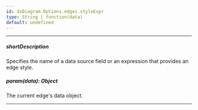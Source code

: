 ```yaml
---
id: dxDiagram.Options.edges.styleExpr
type: String | function(data)
default: undefined
---
```

---
##### shortDescription
Specifies the name of a data source field or an expression that provides an edge style.

##### param(data): Object
The current edge's data object.

---
